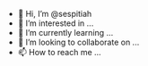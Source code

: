 - 👋 Hi, I’m @sespitiah
- 👀 I’m interested in ...
- 🌱 I’m currently learning ...
- 💞️ I’m looking to collaborate on ...
- 📫 How to reach me ...

<!---
sespitiah/sespitiah is a ✨ special ✨ repository because its `README.md` (this file) appears on your GitHub profile.
You can click the Preview link to take a look at your changes.
--->
